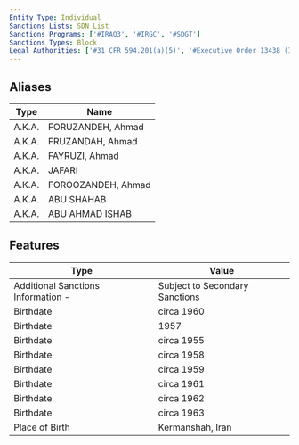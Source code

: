 ```yaml
---
Entity Type: Individual
Sanctions Lists: SDN List
Sanctions Programs: ['#IRAQ3', '#IRGC', '#SDGT']
Sanctions Types: Block
Legal Authorities: ['#31 CFR 594.201(a)(5)', '#Executive Order 13438 (Iraq)']
---
```


## Aliases
| Type  | Name      | 
|-------|-----------|
| A.K.A. | FORUZANDEH, Ahmad |
| A.K.A. | FRUZANDAH, Ahmad |
| A.K.A. | FAYRUZI, Ahmad |
| A.K.A. | JAFARI |
| A.K.A. | FOROOZANDEH, Ahmad |
| A.K.A. | ABU SHAHAB |
| A.K.A. | ABU AHMAD ISHAB |

## Features
| Type  | Value      |
|-------|------------|
| Additional Sanctions Information - | Subject to Secondary Sanctions |
| Birthdate | circa 1960 |
| Birthdate | 1957 |
| Birthdate | circa 1955 |
| Birthdate | circa 1958 |
| Birthdate | circa 1959 |
| Birthdate | circa 1961 |
| Birthdate | circa 1962 |
| Birthdate | circa 1963 |
| Place of Birth | Kermanshah, Iran |
